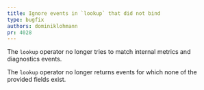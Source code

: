 ```yaml
---
title: Ignore events in `lookup` that did not bind
type: bugfix
authors: dominiklohmann
pr: 4028
---
```


The `lookup` operator no longer tries to match internal metrics and diagnostics
events.

The `lookup` operator no longer returns events for which none of the provided
fields exist.
